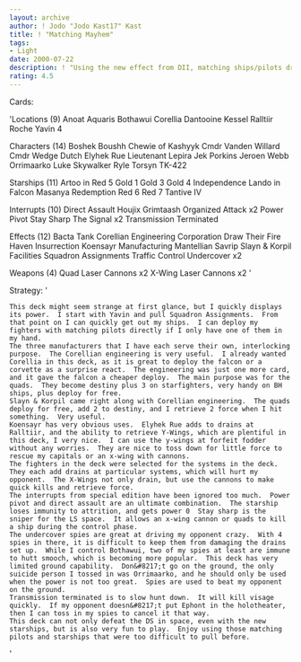 ```yaml
---
layout: archive
author: ! Jodo "Jodo Kast17" Kast
title: ! "Matching Mayhem"
tags:
- Light
date: 2000-07-22
description: ! "Using the new effect from DII, matching ships/pilots drain away with powerful abilities.  Undercover spies keep the drains on the ground to a minimum."
rating: 4.5
---
```

Cards: 

'Locations (9)
Anoat
Aquaris
Bothawui
Corellia
Dantooine
Kessel
Ralltiir
Roche
Yavin 4

Characters (14)
Boshek
Boushh
Chewie of Kashyyk
Cmdr Vanden Willard
Cmdr Wedge
Dutch
Elyhek Rue
Lieutenant Lepira
Jek Porkins
Jeroen Webb
Orrimaarko
Luke Skywalker
Ryle Torsyn
TK-422

Starships (11)
Artoo in Red 5
Gold 1
Gold 3
Gold 4
Independence
Lando in Falcon
Masanya
Redemption
Red 6
Red 7
Tantive IV

Interrupts (10)
Direct Assault
Houjix
Grimtaash
Organized Attack x2
Power Pivot
Stay Sharp
The Signal x2
Transmission Terminated

Effects (12)
Bacta Tank
Corellian Engineering Corporation
Draw Their Fire
Haven
Insurrection
Koensayr Manufacturing
Mantellian Savrip
Slayn & Korpil Facilities
Squadron Assignments
Traffic Control
Undercover x2

Weapons (4)
Quad Laser Cannons x2
X-Wing Laser Cannons x2
'

Strategy: '

	This deck might seem strange at first glance, but I quickly displays its power.  I start with Yavin and pull Squadron Assignments.  From that point on I can quickly get out my ships.	I can deploy my fighters with matching pilots directly if I only have one of them in my hand.
	The three manufacturers that I have each serve their own, interlocking purpose.  The Corellian engineering is very useful.  I already wanted Corellia in this deck, as it is great to deploy the falcon or a corvette as a surprise react.  The engineering was just one more card, and it gave the falcon a cheaper deploy.  The main purpose was for the quads.  They become destiny plus 3 on starfighters, very handy on BH ships, plus deploy for free.
	Slayn & Korpil came right along with Corellian engineering.  The quads deploy for free, add 2 to destiny, and I retrieve 2 force when I hit something.  Very useful.
	Koensayr has very obvious uses.  Elyhek Rue adds to drains at Ralltiir, and the ability to retrieve Y-Wings, which are plentiful in this deck, I very nice.  I can use the y-wings at forfeit fodder without any worries.  They are nice to toss down for little force to rescue my capitals or an x-wing with cannons.
	The fighters in the deck were selected for the systems in the deck.  They each add drains at particular systems, which will hurt my opponent.  The X-Wings not only drain, but use the cannons to make quick kills and retrieve force.
	The interrupts from special edition have been ignored too much.  Power pivot and direct assault are an ultimate combination.  The starship loses immunity to attrition, and gets power 0  Stay sharp is the sniper for the LS space.  It allows an x-wing cannon or quads to kill a ship during the control phase.
	The undercover spies are great at driving my opponent crazy.  With 4 spies in there, it is difficult to keep them from damaging the drains set up.  While I control Bothawui, two of my spies at least are immune to hutt smooch, which is becoming more popular.  This deck has very limited ground capability.  Don&#8217;t go on the ground, the only suicide person I tossed in was Orrimaarko, and he should only be used when the power is not too great.  Spies are used to beat my opponent on the ground.
	Transmission terminated is to slow hunt down.  It will kill visage quickly.  If my opponent doesn&#8217;t put Ephont in the holotheater, then I can toss in my spies to cancel it that way.
	This deck can not only defeat the DS in space, even with the new starships, but is also very fun to play.  Enjoy using those matching pilots and starships that were too difficult to pull before.
'